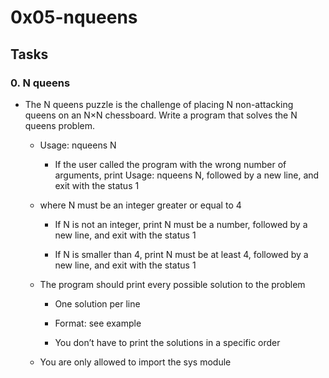 # 0x05-nqueens



## Tasks

### 0. N queens

- The N queens puzzle is the challenge of placing N non-attacking queens on an N×N chessboard. Write a program that solves the N queens problem.



	* Usage: nqueens N

		- If the user called the program with the wrong number of arguments, print Usage: nqueens N, followed by a new line, and exit with the status 1

	* where N must be an integer greater or equal to 4

		- If N is not an integer, print N must be a number, followed by a new line, and exit with the status 1

		- If N is smaller than 4, print N must be at least 4, followed by a new line, and exit with the status 1

	* The program should print every possible solution to the problem

		- One solution per line

		- Format: see example

		- You don’t have to print the solutions in a specific order

	* You are only allowed to import the sys module
